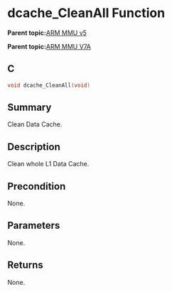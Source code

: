 # dcache\_CleanAll Function

**Parent topic:**[ARM MMU v5](GUID-4F536925-04CE-4C63-B37F-8ADA32F53B56.md)

**Parent topic:**[ARM MMU V7A](GUID-E157A389-103B-46EE-94E3-AC91A40FEAE6.md)

## C

```c
void dcache_CleanAll(void)
```

## Summary

Clean Data Cache.

## Description

Clean whole L1 Data Cache.

## Precondition

None.

## Parameters

None.

## Returns

None.

